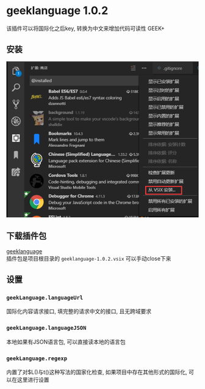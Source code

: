 # geeklanguage 1.0.2
该插件可以将国际化之后key, 转换为中文来增加代码可读性
GEEK+

## 安装
![](https://github.com/mtshen/geeklanguage/blob/master/geek.png)

## 下载插件包
[geeklanguage](https://github.com/mtshen/geeklanguage/blob/master/geeklanguage-1.0.2.vsix)    
插件包是项目根目录的 `geeklanguage-1.0.2.vsix` 可以手动close下来

## 设置
### `geekLanguage.languageUrl`
国际化内容请求接口, 填完整的请求中文的接口, 且无跨域要求

### `geekLanguage.languageJSON`
本地如果有JSON语言包, 可以直接读本地的语言包

### `geekLanguage.regexp`
内置了对$L()与t()这种写法的国家化检查, 如果项目中存在其他形式的国际化, 可以在这里进行设置
